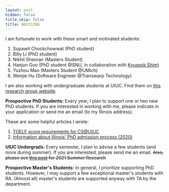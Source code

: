 ```yaml
---
layout: post
hidden: false
title_skip: false
title: ADVISING
---
```


I am fortunate to work with these smart and motivated students:

1. Supawit Chockchowwat (PhD student)
1. Billy Li (PhD student)
1. Nikhil Sheoran (Masters Student)
1. Hanjun Goo (PhD student @SNU, in collaboration with [Kyuseok Shim](http://kdd.snu.ac.kr/~shim/))
1. Yuzhou Mao (Masters Student @UMich)
1. Wenjie Hu (Software Engineer @Transwarp Technology)

I am also working with undergraduate students at UIUC. Find them on [this research group website](http://createlab.cs.illinois.edu/).


**Prospective PhD Students:** Every year, I plan to support one or two new PhD students.
If you are interested in working with me, please indicate in your application or 
send me an email (to my Illinois address).

These are some helpful articles I wrote:
1. [TOELF score requirements for CS@UIUC](https://yongjoopark.medium.com/toefl-for-cs-illinois-2d140efcf2ab)
1. [Information about Illinois' PhD admission process (2020)](https://yongjoopark.medium.com/illinoiscs-admission-process-67412ae83297)

**UIUC Undergrads:** Every semester, I plan to advise a few students (and more during summer). 
If you are interested, please send me an email. <del>Also, please see [this post](https://createlab.cs.illinois.edu/2021-summer-research-at-createlab/) for 2021 Summer Research</del>

**Prospective Master's Students:** 
In general, I prioritize supporting PhD students. 
However, I may support a few exceptional master's students with RA. 
(Almost all) master's students are supported anyway with TA by the department.
